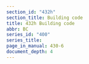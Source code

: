 ```yaml
---
section_id: "432h"
section_title: Building code
title: 432h Building code
abbr: BC
series_id: "400"
series_title: 
page_in_manual: 430-6
document_depth: 4
---
```

